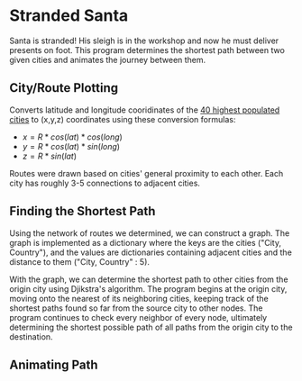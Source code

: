 # Stranded Santa

Santa is stranded! His sleigh is in the workshop and now he must deliver presents on foot. 
This program determines the shortest path between two given cities and animates the journey between them.

## City/Route Plotting
Converts latitude and longitude cooridinates of the [40 highest populated cities](https://en.wikipedia.org/wiki/List_of_largest_cities) to (x,y,z) coordinates using these conversion formulas:
  - $x = R * cos(lat) * cos(long)$
  - $y = R * cos(lat) * sin(long)$
  - $z = R * sin(lat)$

Routes were drawn based on cities' general proximity to each other. Each city has roughly 3-5 connections to adjacent cities.

## Finding the Shortest Path
Using the network of routes we determined, we can construct a graph. The graph is implemented as a dictionary where the keys are the cities ("City, Country"), and the values are dictionaries containing adjacent cities and the distance to them ("City, Country" : 5).

With the graph, we can determine the shortest path to other cities from the origin city using Djikstra's algorithm. The program begins at the origin city, moving onto the nearest of its neighboring cities, keeping track of the shortest paths found so far from the source city to other nodes. The program continues to check every neighbor of every node, ultimately determining the shortest possible path of all paths from the origin city to the destination.

## Animating Path

